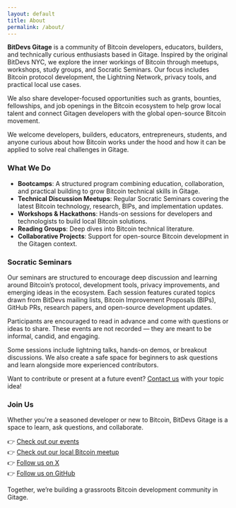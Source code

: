 ```yaml
---
layout: default
title: About
permalink: /about/
---
```


**BitDevs Gitage** is a community of Bitcoin developers, educators, builders, and technically curious enthusiasts based in Gitage. Inspired by the original BitDevs NYC, we explore the inner workings of Bitcoin through meetups, workshops, study groups, and Socratic Seminars. Our focus includes Bitcoin protocol development, the Lightning Network, privacy tools, and practical local use cases.

We also share developer-focused opportunities such as grants, bounties, fellowships, and job openings in the Bitcoin ecosystem to help grow local talent and connect Gitagen developers with the global open-source Bitcoin movement.

We welcome developers, builders, educators, entrepreneurs, students, and anyone curious about how Bitcoin works under the hood and how it can be applied to solve real challenges in Gitage.

### What We Do

- **Bootcamps**: A structured program combining education, collaboration, and practical building to grow Bitcoin technical skills in Gitage.
- **Technical Discussion Meetups**: Regular Socratic Seminars covering the latest Bitcoin technology, research, BIPs, and implementation updates.
- **Workshops & Hackathons**: Hands-on sessions for developers and technologists to build local Bitcoin solutions.
- **Reading Groups**: Deep dives into Bitcoin technical literature.
- **Collaborative Projects**: Support for open-source Bitcoin development in the Gitagen context.

### Socratic Seminars

Our seminars are structured to encourage deep discussion and learning around Bitcoin’s protocol, development tools, privacy improvements, and emerging ideas in the ecosystem. Each session features curated topics drawn from BitDevs mailing lists, Bitcoin Improvement Proposals (BIPs), GitHub PRs, research papers, and open-source development updates.

Participants are encouraged to read in advance and come with questions or ideas to share. These events are not recorded — they are meant to be informal, candid, and engaging.

Some sessions include lightning talks, hands-on demos, or breakout discussions. We also create a safe space for beginners to ask questions and learn alongside more experienced contributors.

Want to contribute or present at a future event? [Contact us](mailto:bitdevsgtga@gmail.com) with your topic idea!

### Join Us

Whether you're a seasoned developer or new to Bitcoin, BitDevs Gitage is a space to learn, ask questions, and collaborate.

👉 [Check out our events](/events)  
👉 [Check out our local Bitcoin meetup](https://bitdevsgtga.org/meetups/)  
👉 [Follow us on X](https://x.com/bitdevsgtga)<br>
👉 [Follow us on GitHub](https://github.com/bitdevsgtga/bitdevsgitega)



Together, we’re building a grassroots Bitcoin development community in Gitage.

